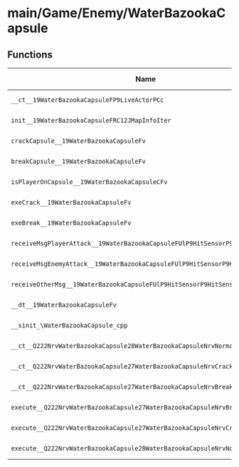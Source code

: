 # main/Game/Enemy/WaterBazookaCapsule

## Functions

| Name | Address | Match % |
|------|---------|---------|
| `__ct__19WaterBazookaCapsuleFP9LiveActorPCc` | `0x801549F0` | :x: (0.0%) |
| `init__19WaterBazookaCapsuleFRC12JMapInfoIter` | `0x80154A40` | :x: (0.0%) |
| `crackCapsule__19WaterBazookaCapsuleFv` | `0x80154B30` | :x: (0.0%) |
| `breakCapsule__19WaterBazookaCapsuleFv` | `0x80154B38` | :x: (0.0%) |
| `isPlayerOnCapsule__19WaterBazookaCapsuleCFv` | `0x80154B40` | :x: (0.0%) |
| `exeCrack__19WaterBazookaCapsuleFv` | `0x80154B68` | :x: (0.0%) |
| `exeBreak__19WaterBazookaCapsuleFv` | `0x80154BE0` | :x: (0.0%) |
| `receiveMsgPlayerAttack__19WaterBazookaCapsuleFUlP9HitSensorP9HitSensor` | `0x80154C60` | :x: (0.0%) |
| `receiveMsgEnemyAttack__19WaterBazookaCapsuleFUlP9HitSensorP9HitSensor` | `0x80154CF4` | :x: (0.0%) |
| `receiveOtherMsg__19WaterBazookaCapsuleFUlP9HitSensorP9HitSensor` | `0x80154D88` | :x: (0.0%) |
| `__dt__19WaterBazookaCapsuleFv` | `0x80154E1C` | :x: (0.0%) |
| `__sinit_\WaterBazookaCapsule_cpp` | `0x80154E74` | :x: (0.0%) |
| `__ct__Q222NrvWaterBazookaCapsule28WaterBazookaCapsuleNrvNormalFv` | `0x80154EA8` | :x: (0.0%) |
| `__ct__Q222NrvWaterBazookaCapsule27WaterBazookaCapsuleNrvCrackFv` | `0x80154EB8` | :x: (0.0%) |
| `__ct__Q222NrvWaterBazookaCapsule27WaterBazookaCapsuleNrvBreakFv` | `0x80154EC8` | :x: (0.0%) |
| `execute__Q222NrvWaterBazookaCapsule27WaterBazookaCapsuleNrvBreakCFP5Spine` | `0x80154ED8` | :x: (0.0%) |
| `execute__Q222NrvWaterBazookaCapsule27WaterBazookaCapsuleNrvCrackCFP5Spine` | `0x80154EE0` | :x: (0.0%) |
| `execute__Q222NrvWaterBazookaCapsule28WaterBazookaCapsuleNrvNormalCFP5Spine` | `0x80154EE8` | :x: (0.0%) |